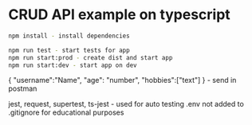 # CRUD API example on typescript

```bash
npm install - install dependencies

npm run test - start tests for app
npm run start:prod - create dist and start app
npm run start:dev - start app on dev
```

{
    "username":"Name",
    "age": "number",
    "hobbies":["text"]
} - send in postman

jest, request, supertest, ts-jest - used for auto testing
.env not added to .gitignore for educational purposes